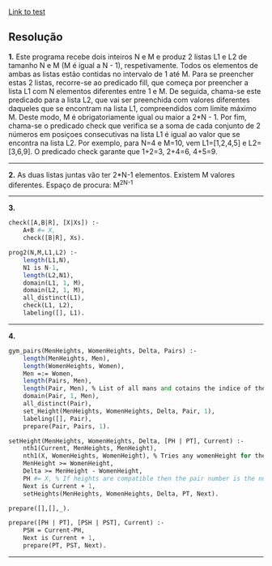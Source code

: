[Link to test](https://drive.google.com/drive/folders/1BKs1-kU6aiDKfdBx5iX1q8P8qdviIu4M)

## Resolução

**1.** Este programa recebe dois inteiros N e M e produz 2 listas L1 e L2 de tamanho N e M (M é igual a N - 1), respetivamente.
Todos os elementos de ambas as listas estão contidas no intervalo de 1 até M.
Para se preencher estas 2 listas, recorre-se ao predicado fill, que começa por preencher a lista L1 com N elementos diferentes entre 1 e M. De seguida, chama-se este predicado para a lista L2, que vai ser preenchida com valores diferentes daqueles que se encontram na lista L1, compreendidos com limite máximo M. Deste modo, M é obrigatoriamente igual ou maior a 2*N - 1. 
Por fim, chama-se o predicado check que verifica se a soma de cada conjunto de 2 números em posiçoes consecutivas na lista L1 é igual ao valor que se encontra na lista L2. Por exemplo, para N=4 e M=10, vem L1=[1,2,4,5] e L2=[3,6,9]. O predicado check garante que 1+2=3, 2+4=6, 4+5=9.

----

**2.** As duas listas juntas vão ter 2*N-1 elementos.
Existem M valores diferentes.
Espaço de procura: M<sup>2N-1</sup>

----

**3.**

```pl
check([A,B|R], [X|Xs]) :-
    A+B #= X,
    check([B|R], Xs).

prog2(N,M,L1,L2) :-
    length(L1,N),
    N1 is N-1,
    length(L2,N1),
    domain(L1, 1, M),
    domain(L2, 1, M),
    all_distinct(L1),
    check(L1, L2),
    labeling([], L1).
```

----

**4.**

```pl
gym_pairs(MenHeights, WomenHeights, Delta, Pairs) :-
    length(MenHeights, Men),
    length(WomenHeights, Women),
    Men =:= Women,
    length(Pairs, Men),
    length(Pair, Men), % List of all mans and cotains the indice of the woman
    domain(Pair, 1, Men),
    all_distinct(Pair),
    set_Height(MenHeights, WomenHeights, Delta, Pair, 1),
    labeling([], Pair),
    prepare(Pair, Pairs, 1).

setHeight(MenHeights, WomenHeights, Delta, [PH | PT], Current) :-
    nth1(Current, MenHeights, MenHeight),
    nth1(X, WomenHeights, WomenHeight), % Tries any womenHeight for the current menHeight
    MenHeight >= WomenHeight,
    Delta >= MenHeight - WomenHeight,
    PH #= X, % If heights are compatible then the pair number is the number of the women
    Next is Current + 1,
    setHeights(MenHeights, WomenHeights, Delta, PT, Next).

prepare([],[],_).

prepare([PH | PT], [PSH | PST], Current) :-
    PSH = Current-PH,
    Next is Current + 1,
    prepare(PT, PST, Next).
```

----